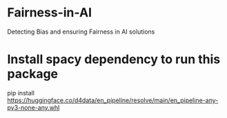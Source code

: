 # Fairness-in-AI
Detecting Bias and ensuring Fairness in AI solutions

# Install spacy dependency to run this package
pip install https://huggingface.co/d4data/en_pipeline/resolve/main/en_pipeline-any-py3-none-any.whl

